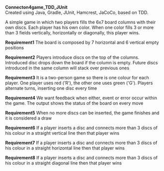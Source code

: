 **Connecton4game_TDD_JUnit**  
Created using Java, Gradle, JUnit, Hamcrest, JaCoCo, based on TDD.  

A simple game in which two players fills the 6x7 board columns with their own discs.
Each player has his own color.
When one color fills 3 or more than 3 fields vertically, horizontally or diagonally, this player wins.

**Requirement1**
The board is composed by 7 horizontal and 6 vertical empty positions

**Requirement2**
Players introduce discs on the top of the columns.
Introduced disc drops down the board if the column is empty.
Future discs introduced in the same column will stack over previous ones

**Requirement3**
It is a two-person game so there is one colour for each player.
One player uses red ('R'), the other one uses green ('G').
Players alternate turns, inserting one disc every time

**Requirement4**
We want feedback when either, event or error occur within the game.
The output shows the status of the board on every move

**Requirement5**
When no more discs can be inserted, the game finishes and it is considered a draw

**Requirement6**
If a player inserts a disc and connects more than 3 discs of his colour 
in a straight vertical line then that player wins

**Requirement7**
If a player inserts a disc and connects more than 3 discs of his colour
in a straight horizontal line then that player wins

**Requirement8**
If a player inserts a disc and connects more than 3 discs of his colour
in a straight diagonal line then that player wins



